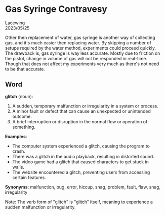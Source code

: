 # Gas Syringe Contravesy

Lacewing  
2023/05/25

Other then replacement of water, gas syringe is another way of collecting gas, and it's much easier then replacing water.
By skipping a number of setups required by the water method, experiments could proceed quickly.
The drawback is, gas syringe is way less accurate. Mostly due to friction on the pistol, change in volume of gas will not be responded in real-time.
Though that does not affect my experiments very much as there's not need to be that accurate.

## Word
**glitch** (noun):
1. A sudden, temporary malfunction or irregularity in a system or process.
2. A minor fault or defect that can cause an unexpected or unintended outcome.
3. A brief interruption or disruption in the normal flow or operation of something.

**Examples**:
- The computer system experienced a glitch, causing the program to crash.
- There was a glitch in the audio playback, resulting in distorted sound.
- The video game had a glitch that caused characters to get stuck in walls.
- The website encountered a glitch, preventing users from accessing certain features.

**Synonyms**:
malfunction, bug, error, hiccup, snag, problem, fault, flaw, snag, irregularity

Note: The verb form of "glitch" is "glitch" itself, meaning to experience a sudden malfunction or irregularity.